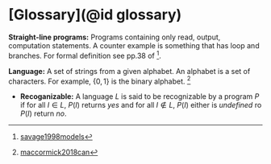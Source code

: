 # [Glossary](@id glossary)

**Straight-line programs:** Programs containing only read, output, computation
    statements. A counter example is something that has loop and branches. For
    formal definition see pp.38 of [^1].

**Language:** A set of strings from a given alphabet. An alphabet is a set of
characters. For example, $\{0,1\}$ is the binary alphabet. [^2]

- **Recoganizable:** A language $L$ is said to be recognizable by a program $P$
  if for all $I \in L$, $P(I)$ returns *yes* and for all $I \notin L$, $P(I)$
  either is *undefined* ro $P(I)$ return *no*.


[^1]: [savage1998models](@cite)
[^2]: [maccormick2018can](@cite)
